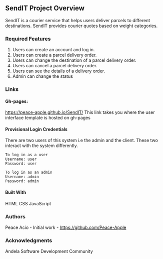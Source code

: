 ## SendIT Project Overview
SendIT is a courier service that helps users deliver parcels to different destinations. SendIT provides courier quotes based on weight categories.

### Required Features
1. Users can create an account and log in.
2. Users can create a parcel delivery order.
3. Users can change the destination of a parcel delivery order.
4. Users can cancel a parcel delivery order.
5. Users can see the details of a delivery order.
6. Admin can change the status

### Links
#### Gh-pages:
https://peace-apple.github.io/SendIT/
This link takes you where the user interface template is hosted on gh-pages

#### Provisional Login Credentials
There are two users of this system i.e the admin and the client. These two interact with the system differently.
```
To log in as a user 
Username: user
Password: user
```
```
To log in as an admin 
Username: admin
Password: admin
```

#### Built With
HTML
CSS
JavaScript

### Authors
Peace Acio - Initial work - https://github.com/Peace-Apple

### Acknowledgments
Andela Software Development Community